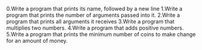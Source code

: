 0.Write a program that prints its name, followed by a new line
1.Write a program that prints the number of arguments passed into it.
2.Write a program that prints all arguments it receives
3.Write a program that multiplies two numbers.
4.Write a program that adds positive numbers.
5.Write a program that prints the minimum number of coins to make change for an amount of money.
